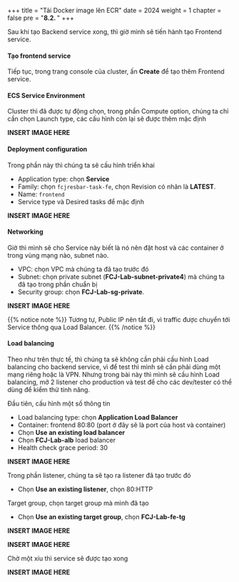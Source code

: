 +++
title = "Tải Docker image lên ECR"
date = 2024
weight = 1
chapter = false
pre = "<b>8.2. </b>"
+++

Sau khi tạo Backend service xong, thì giờ mình sẽ tiến hành tạo Frontend service.

#### Tạo frontend service

Tiếp tục, trong trang console của cluster, ấn **Create** để tạo thêm Frontend service.

#### ECS Service Environment

Cluster thì đã được tự động chọn, trong phần Compute option, chúng ta chỉ cần chọn Launch type, các cấu hình còn lại sẽ được thêm mặc định

**INSERT IMAGE HERE**

#### Deployment configuration

Trong phần này thì chúng ta sẽ cấu hình triển khai

- Application type: chọn **Service**
- Family: chọn `fcjresbar-task-fe`, chọn Revision có nhãn là **LATEST**.
- Name: `frontend`
- Service type và Desired tasks để mặc định

**INSERT IMAGE HERE**

#### Networking

Giờ thì mình sẽ cho Service này biết là nó nên đặt host và các container ở trong vùng mạng nào, subnet nào.

- VPC: chọn VPC mà chúng ta đã tạo trước đó
- Subnet: chọn private subnet (**FCJ-Lab-subnet-private4**) mà chúng ta đã tạo trong phần chuẩn bị
- Security group: chọn **FCJ-Lab-sg-private**.

**INSERT IMAGE HERE**

{{% notice note %}}
Tương tự, Public IP nên tắt đi, vì traffic được chuyển tới Service thông qua Load Balancer.
{{% /notice %}}

#### Load balancing

Theo như trên thực tế, thì chúng ta sẽ không cần phải cấu hình Load balancing cho backend service, vì để test thì mình sẽ cần phải dùng một mạng riêng hoặc là VPN. Nhưng trong bài này thì mình sẽ cầu hình Load balancing, mở 2 listener cho production và test để cho các dev/tester có thể dùng để kiểm thử tính năng.

Đầu tiên, cấu hình một số thông tin

- Load balancing type: chọn **Application Load Balancer**
- Container: frontend 80:80 (port ở đây sẽ là port của host và container)
- Chọn **Use an existing load balancer**
- Chọn **FCJ-Lab-alb** load balancer
- Health check grace period: 30

**INSERT IMAGE HERE**

Trong phần listener, chúng ta sẽ tạo ra listener đã tạo trước đó

- Chọn **Use an existing listener**, chọn 80:HTTP

Target group, chọn target group mà mình đã tạo

- Chọn **Use an existing target group**, chọn **FCJ-Lab-fe-tg**

**INSERT IMAGE HERE**

**INSERT IMAGE HERE**

Chờ một xíu thì service sẽ được tạo xong

**INSERT IMAGE HERE**
